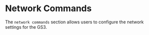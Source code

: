 # Network Commands
The `network commands` section allows users to configure the network settings for the GS3.
